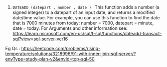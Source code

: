 1. ```DATEADD (datepart , number , date ) ```
This function adds a number (a signed integer) to a datepart of an input date, and returns a modified date/time value. For example, you can use this function to find the date that is 7000 minutes from today: number = 7000, datepart = minute, date = today.
For Arguments and other information see:
https://learn.microsoft.com/en-us/sql/t-sql/functions/dateadd-transact-sql?view=sql-server-ver16 

Eg Qs : https://leetcode.com/problems/rising-temperature/solutions/3218996/91-with-inner-join-sql-server/?envType=study-plan-v2&envId=top-sql-50

